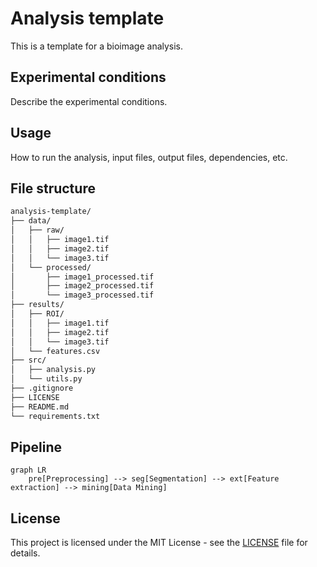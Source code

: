 # Analysis template

This is a template for a bioimage analysis.

## Experimental conditions

Describe the experimental conditions.

## Usage

How to run the analysis, input files, output files, dependencies, etc.

## File structure

```bash
analysis-template/
├── data/
│   ├── raw/
│   │   ├── image1.tif
│   │   ├── image2.tif
│   │   └── image3.tif
│   └── processed/
│       ├── image1_processed.tif
│       ├── image2_processed.tif
│       └── image3_processed.tif
├── results/
│   ├── ROI/
│   │   ├── image1.tif
│   │   ├── image2.tif
│   │   └── image3.tif
│   └── features.csv
├── src/
│   ├── analysis.py
│   └── utils.py
├── .gitignore
├── LICENSE
├── README.md
└── requirements.txt
```

## Pipeline

[//]: https://mermaid.js.org/intro/

```mermaid
graph LR
    pre[Preprocessing] --> seg[Segmentation] --> ext[Feature extraction] --> mining[Data Mining]
```

## License

This project is licensed under the MIT License - see the [LICENSE](LICENSE) file for details.

